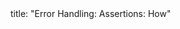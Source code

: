 <frontmatter>
title: "Error Handling: Assertions: How"
</frontmatter>

<include src="unit-inPage-asFlat.md" boilerplate />